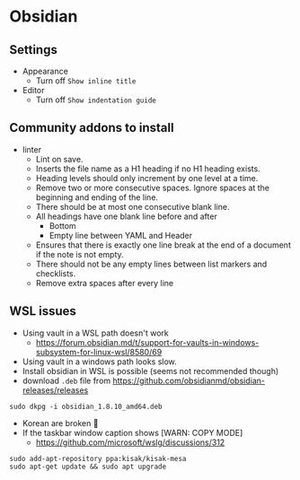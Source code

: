# Obsidian

## Settings

- Appearance
    - Turn off `Show inline title`
- Editor
    - Turn off `Show indentation guide`

## Community addons to install

- linter
    - Lint on save.
    - Inserts the file name as a H1 heading if no H1 heading exists.
    - Heading levels should only increment by one level at a time.
    - Remove two or more consecutive spaces. Ignore spaces at the beginning and ending of the line.
    - There should be at most one consecutive blank line.
    - All headings have one blank line before and after
        - Bottom
        - Empty line between YAML and Header
    - Ensures that there is exactly one line break at the end of a document if the note is not empty.
    - There should not be any empty lines between list markers and checklists.
    - Remove extra spaces after every line

## WSL issues

- Using vault in a WSL path doesn't work
    - https://forum.obsidian.md/t/support-for-vaults-in-windows-subsystem-for-linux-wsl/8580/69
- Using vault in a windows path looks slow.
- Install obsidian in WSL is possible (seems not recommended though)
- download `.deb` file from https://github.com/obsidianmd/obsidian-releases/releases

```
sudo dkpg -i obsidian_1.8.10_amd64.deb
```

- Korean are broken 🫤
- If the taskbar window caption shows [WARN: COPY MODE]
    - https://github.com/microsoft/wslg/discussions/312

```
sudo add-apt-repository ppa:kisak/kisak-mesa
sudo apt-get update && sudo apt upgrade
```

